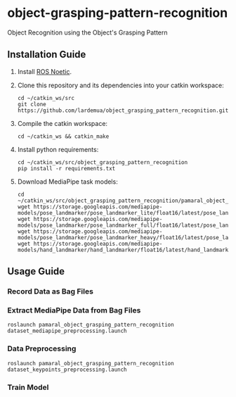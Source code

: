 # object-grasping-pattern-recognition

Object Recognition using the Object's Grasping Pattern

## Installation Guide

1. Install [ROS Noetic](https://wiki.ros.org/noetic/Installation/Ubuntu).

2. Clone this repository and its dependencies into your catkin workspace:

    ```
    cd ~/catkin_ws/src
    git clone https://github.com/lardemua/object_grasping_pattern_recognition.git
    ```

3. Compile the catkin workspace:

    ```
    cd ~/catkin_ws && catkin_make
    ```

4. Install python requirements:

    ```
    cd ~/catkin_ws/src/object_grasping_pattern_recognition
    pip install -r requirements.txt
    ```

5. Download MediaPipe task models:
    
    ```
    cd ~/catkin_ws/src/object_grasping_pattern_recognition/pamaral_object_grasping_pattern_recognition/models
    wget https://storage.googleapis.com/mediapipe-models/pose_landmarker/pose_landmarker_lite/float16/latest/pose_landmarker_lite.task
    wget https://storage.googleapis.com/mediapipe-models/pose_landmarker/pose_landmarker_full/float16/latest/pose_landmarker_full.task
    wget https://storage.googleapis.com/mediapipe-models/pose_landmarker/pose_landmarker_heavy/float16/latest/pose_landmarker_heavy.task
    wget https://storage.googleapis.com/mediapipe-models/hand_landmarker/hand_landmarker/float16/latest/hand_landmarker.task
    ```

## Usage Guide

### Record Data as Bag Files

### Extract MediaPipe Data from Bag Files

```
roslaunch pamaral_object_grasping_pattern_recognition dataset_mediapipe_preprocessing.launch
```

### Data Preprocessing

```
roslaunch pamaral_object_grasping_pattern_recognition dataset_keypoints_preprocessing.launch
```

### Train Model
